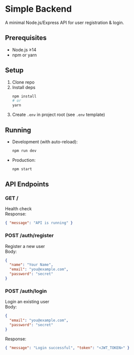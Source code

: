 # Simple Backend

A minimal Node.js/Express API for user registration & login.

## Prerequisites

- Node.js ≥14
- npm or yarn

## Setup

1. Clone repo
2. Install deps
   ```bash
   npm install
   # or
   yarn
   ```
3. Create `.env` in project root (see `.env` template)

## Running

- Development (with auto-reload):
  ```bash
  npm run dev
  ```
- Production:
  ```bash
  npm start
  ```

## API Endpoints

### GET /

Health check  
Response:

```json
{ "message": "API is running" }
```

### POST /auth/register

Register a new user  
Body:

```json
{
  "name": "Your Name",
  "email": "you@example.com",
  "password": "secret"
}
```

### POST /auth/login

Login an existing user  
Body:

```json
{
  "email": "you@example.com",
  "password": "secret"
}
```

Response:

```json
{ "message": "Login successful", "token": "<JWT_TOKEN>" }
```
